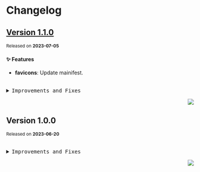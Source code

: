 <a name="readme-top"></a>

# Changelog

## [Version 1.1.0](https://github.com/lobehub/lobe-assets/compare/@lobehub/assets-favicons@1.0.0...@lobehub/assets-favicons@1.1.0)

<sup>Released on **2023-07-05**</sup>

#### ✨ Features

- **favicons**: Update mainifest.

<br/>

<details>
<summary><kbd>Improvements and Fixes</kbd></summary>

#### What's improved

- **favicons**: Update mainifest ([a8449fe](https://github.com/lobehub/lobe-assets/commit/a8449fe))

</details>

<div align="right">

[![](https://img.shields.io/badge/-BACK_TO_TOP-151515?style=flat-square)](#readme-top)

</div>

## Version 1.0.0

<sup>Released on **2023-06-20**</sup>

<br/>

<details>
<summary><kbd>Improvements and Fixes</kbd></summary>

</details>

<div align="right">

[![](https://img.shields.io/badge/-BACK_TO_TOP-151515?style=flat-square)](#readme-top)

</div>
